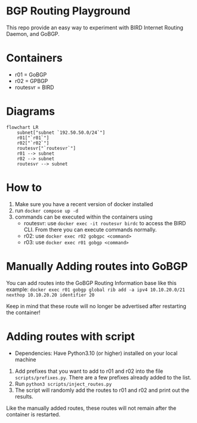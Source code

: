 # BGP Routing Playground
This repo provide an easy way to experiment with BIRD Internet Routing Daemon, and GoBGP. 

# Containers
- r01 = GoBGP
- r02 = GPBGP
- routesvr = BIRD

# Diagrams

```mermaid
flowchart LR
    subnet["subnet `192.50.50.0/24`"]
    r01["`r01`"]
    r02["`r02`"]
    routesvr["`routesvr`"]
    r01 --> subnet 
    r02 --> subnet
    routesvr --> subnet 
```

# How to 
1. Make sure you have a recent version of docker installed
2. run `docker compose up -d` 
3. commands can be executed within the containers using
   - routesvr: use `docker exec -it routesvr birdc` to access the BIRD CLI. From there you can execute commands normally. 
   - r02: use `docker exec r02 gobgpc <command>`
   - r03: use `docker exec r01 gobgp <command>`

# Manually Adding routes into GoBGP 
You can add routes into the GoBGP Routing Information base like this
example:
`docker exec r01 gobgp global rib add -a ipv4 10.10.20.0/21 nexthop 10.10.20.20 identifier 20`

Keep in mind that these route will no longer be advertised after restarting the container!

# Adding routes with script
- Dependencies: Have Python3.10 (or higher) installed on your local machine
1. Add prefixes that you want to add to r01 and r02 into the file `scripts/prefixes.py`. There are a few prefixes already added to the list.
2. Run `python3 scripts/inject_routes.py` 
3. The script will randomly add the routes to r01 and r02 and print out the results. 

Like the manually added routes, these routes will not remain after the container is restarted. 


